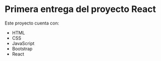 # Primera entrega del proyecto React

Este proyecto cuenta con:
- HTML
- CSS
- JavaScript
- Bootstrap
- React
